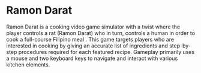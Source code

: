 # Ramon Darat
Ramon Darat is a cooking video game simulator with a twist where the player controls a rat (Ramon Darat) who in turn, controls a human in order to cook a full-course Filipino meal . This game targets players who are interested in cooking by giving an accurate list of ingredients and step-by-step procedures required for each featured recipe. Gameplay primarily uses a mouse and two keyboard keys to navigate and interact with various kitchen elements. 